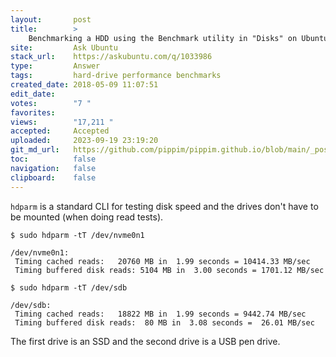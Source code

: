 ```yaml
---
layout:       post
title:        >
    Benchmarking a HDD using the Benchmark utility in "Disks" on Ubuntu 16.04
site:         Ask Ubuntu
stack_url:    https://askubuntu.com/q/1033986
type:         Answer
tags:         hard-drive performance benchmarks
created_date: 2018-05-09 11:07:51
edit_date:    
votes:        "7 "
favorites:    
views:        "17,211 "
accepted:     Accepted
uploaded:     2023-09-19 23:19:20
git_md_url:   https://github.com/pippim/pippim.github.io/blob/main/_posts/2018/2018-05-09-Benchmarking-a-HDD-using-the-Benchmark-utility-in-_Disks_-on-Ubuntu-16.04.md
toc:          false
navigation:   false
clipboard:    false
---
```


`hdparm` is a standard CLI for testing disk speed and the drives don't have to be mounted (when doing read tests).

``` 
$ sudo hdparm -tT /dev/nvme0n1

/dev/nvme0n1:
 Timing cached reads:   20760 MB in  1.99 seconds = 10414.33 MB/sec
 Timing buffered disk reads: 5104 MB in  3.00 seconds = 1701.12 MB/sec

$ sudo hdparm -tT /dev/sdb

/dev/sdb:
 Timing cached reads:   18822 MB in  1.99 seconds = 9442.74 MB/sec
 Timing buffered disk reads:  80 MB in  3.08 seconds =  26.01 MB/sec
```

The first drive is an SSD and the second drive is a USB pen drive.
